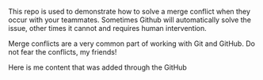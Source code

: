 This repo is used to demonstrate how to solve a merge conflict when they occur with your teammates. Sometimes Github will automatically solve the issue, other times it cannot and requires human intervention.

Merge conflicts are a very common part of working with Git and GitHub. Do not fear the conflicts, my friends!

Here is me content that was added through the GitHub
